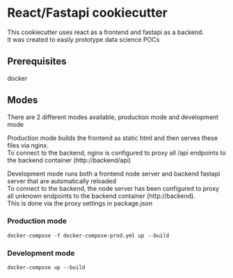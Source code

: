 # React/Fastapi cookiecutter
This cookiecutter uses react as a frontend and fastapi as a backend.  
It was created to easily prototype data science POCs  

## Prerequisites
docker

## Modes
There are 2 different modes available, production mode and development mode  

Production mode builds the frontend as static html and then serves these files via nginx.  
To connect to the backend, nginx is configured to proxy all /api endpoints to the backend container (http://backend/api)  

Development mode runs both a frontend node server and backend fastapi server that are automatically reloaded  
To connect to the backend, the node server has been configured to proxy all unknown endpoints to the backend container (http://backend).   
This is done via the proxy settings in package.json  


### Production mode

```docker-compose -f docker-compose-prod.yml up --build```

### Development mode

```docker-compose up --build```

